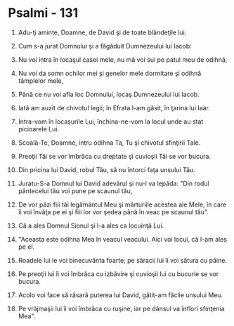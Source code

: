 # Psalmi - 131

1. Adu-ţi aminte, Doamne, de David şi de toate blândeţile lui. 

2. Cum s-a jurat Domnului şi a făgăduit Dumnezeului lui Iacob: 

3. Nu voi intra în locaşul casei mele, nu mă voi sui pe patul meu de odihnă, 

4. Nu voi da somn ochilor mei şi genelor mele dormitare şi odihnă tâmplelor mele, 

5. Până ce nu voi afla loc Domnului, locaş Dumnezeului lui Iacob. 

6. Iată am auzit de chivotul legii; în Efrata l-am găsit, în ţarina lui Iaar. 

7. Intra-vom în locaşurile Lui, închina-ne-vom la locul unde au stat picioarele Lui. 

8. Scoală-Te, Doamne, intru odihna Ta, Tu şi chivotul sfinţirii Tale. 

9. Preoţii Tăi se vor îmbrăca cu dreptate şi cuvioşii Tăi se vor bucura. 

10. Din pricina lui David, robul Tău, să nu întorci faţa unsului Tău. 

11. Juratu-S-a Domnul lui David adevărul şi nu-l va lepăda: "Din rodul pântecelui tău voi pune pe scaunul tău, 

12. De vor păzi fiii tăi legământul Meu şi mărturiile acestea ale Mele, în care îi voi învăţa pe ei şi fiii lor vor şedea până în veac pe scaunul tău". 

13. Că a ales Domnul Sionul şi l-a ales ca locuinţă Lui. 

14. "Aceasta este odihna Mea în veacul veacului. Aici voi locui, că l-am ales pe el. 

15. Roadele lui le voi binecuvânta foarte; pe săracii lui îi voi sătura cu pâine. 

16. Pe preoţii lui îi voi îmbrăca cu izbăvire şi cuvioşii lui cu bucurie se vor bucura. 

17. Acolo voi face să răsară puterea lui David, gătit-am făclie unsului Meu. 

18. Pe vrăjmaşii lui îi voi îmbrăca cu ruşine, iar pe dânsul va înflori sfinţenia Mea". 

